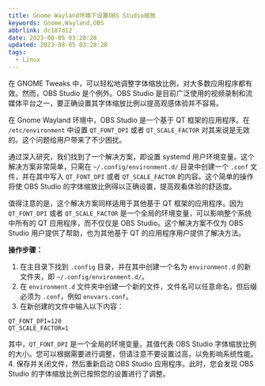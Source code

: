 ```yaml
---
title: Gnome Wayland环境下设置OBS Studio缩放
keywords: Gnome,Wayland,OBS
abbrlink: dc187d12
date: 2023-08-05 03:28:28
updated: 2023-08-05 03:28:28
tags:
  - Linux
---
```


在 GNOME Tweaks 中，可以轻松地调整字体缩放比例，对大多数应用程序都有效。然而，OBS Studio 是个例外。OBS Studio 是目前广泛使用的视频录制和流媒体平台之一，要正确设置其字体缩放比例以提高观感体验并不容易。

<!-- more -->

在 Gnome Wayland 环境中，OBS Studio 是一个基于 QT 框架的应用程序。在 `/etc/environment` 中设置 `QT_FONT_DPI` 或者 `QT_SCALE_FACTOR` 对其来说是无效的。这个问题给用户带来了不少困扰。

通过深入研究，我们找到了一个解决方案，即设置 systemd 用户环境变量。这个解决方案非常简单，只需在 `~/.config/environment.d/` 目录中创建一个 `.conf` 文件，并在其中写入 `QT_FONT_DPI` 或者 `QT_SCALE_FACTOR` 的内容。这个简单的操作将使 OBS Studio 的字体缩放比例得以正确设置，提高观看体验的舒适度。

值得注意的是，这个解决方案同样适用于其他基于 QT 框架的应用程序。因为 `QT_FONT_DPI` 或者 `QT_SCALE_FACTOR` 是一个全局的环境变量，可以影响整个系统中所有的 QT 应用程序，而不仅仅是 OBS Studio。这个解决方案不仅为 OBS Studio 用户提供了帮助，也为其他基于 QT 的应用程序用户提供了解决方法。

**操作步骤：**

1. 在主目录下找到 `.config` 目录，并在其中创建一个名为 `environment.d` 的新文件夹，即 `~/.config/environment.d/`。
2. 在 `environment.d` 文件夹中创建一个新的文件，文件名可以任意命名，但后缀必须为 `.conf`，例如 `envvars.conf`。
3. 在新创建的文件中输入以下内容：

```text
QT_FONT_DPI=120
QT_SCALE_FACTOR=1
```

其中，`QT_FONT_DPI` 是一个全局的环境变量，其值代表 OBS Studio 字体缩放比例的大小。您可以根据需要进行调整，但请注意不要设置过高，以免影响系统性能。
4. 保存并关闭文件，然后重新启动 OBS Studio 应用程序。此时，您会发现 OBS Studio 的字体缩放比例已按照您的设置进行了调整。